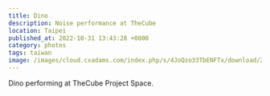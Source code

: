 ```yaml
---
title: Dino
description: Noise performance at TheCube
location: Taipei
published_at: 2022-10-31 13:43:28 +0800
category: photos
tags: taiwan
image: /images/cloud.cxadams.com/index.php/s/4JoQzo33TbENFTx/download/20200919-1505_Taipei_TheCube_L1001204-0.jpg
---
```


Dino performing at TheCube Project Space.

[Ting-Tong Chang]: https://www.tingtongchang.co.uk/
